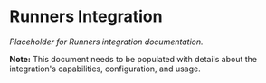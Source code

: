 # Runners Integration

*Placeholder for Runners integration documentation.*

**Note:** This document needs to be populated with details about the integration's capabilities, configuration, and usage.
